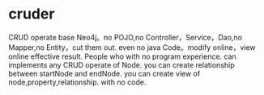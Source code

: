 # cruder
CRUD operate base Neo4j。no POJO,no Controller，Service，Dao,no Mapper,no Entity，cut them out. even no java Code。modify online，view online effective result.  People who with no program experience. can implements any CRUD operate of Node.  you can create relationship between startNode and endNode.  you can create view of node,property,relationship.  with no code.
